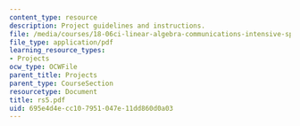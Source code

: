 ```yaml
---
content_type: resource
description: Project guidelines and instructions.
file: /media/courses/18-06ci-linear-algebra-communications-intensive-spring-2004/695e4d4ecc107951047e11dd860d0a03_rs5.pdf
file_type: application/pdf
learning_resource_types:
- Projects
ocw_type: OCWFile
parent_title: Projects
parent_type: CourseSection
resourcetype: Document
title: rs5.pdf
uid: 695e4d4e-cc10-7951-047e-11dd860d0a03
---
```

